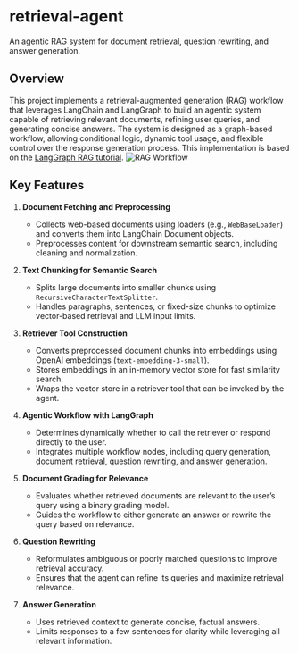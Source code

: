 # retrieval-agent
An agentic RAG system for document retrieval, question rewriting, and answer generation.

## Overview
This project implements a retrieval-augmented generation (RAG) workflow that leverages LangChain and LangGraph to build an agentic system capable of retrieving relevant documents, refining user queries, and generating concise answers. The system is designed as a graph-based workflow, allowing conditional logic, dynamic tool usage, and flexible control over the response generation process.
This implementation is based on the [LangGraph RAG tutorial](https://langchain-ai.github.io/langgraph/tutorials/rag/langgraph_agentic_rag/).
![RAG Workflow](https://langchain-ai.github.io/langgraph/tutorials/rag/assets/screenshot_2024_02_14_3_43_58_pm.png
)

## Key Features
1. **Document Fetching and Preprocessing**  
   - Collects web-based documents using loaders (e.g., `WebBaseLoader`) and converts them into LangChain Document objects.  
   - Preprocesses content for downstream semantic search, including cleaning and normalization.  

2. **Text Chunking for Semantic Search**  
   - Splits large documents into smaller chunks using `RecursiveCharacterTextSplitter`.  
   - Handles paragraphs, sentences, or fixed-size chunks to optimize vector-based retrieval and LLM input limits.  

3. **Retriever Tool Construction**  
   - Converts preprocessed document chunks into embeddings using OpenAI embeddings (`text-embedding-3-small`).  
   - Stores embeddings in an in-memory vector store for fast similarity search.  
   - Wraps the vector store in a retriever tool that can be invoked by the agent.  

4. **Agentic Workflow with LangGraph**  
   - Determines dynamically whether to call the retriever or respond directly to the user.  
   - Integrates multiple workflow nodes, including query generation, document retrieval, question rewriting, and answer generation.  

5. **Document Grading for Relevance**  
   - Evaluates whether retrieved documents are relevant to the user’s query using a binary grading model.  
   - Guides the workflow to either generate an answer or rewrite the query based on relevance.  

6. **Question Rewriting**  
   - Reformulates ambiguous or poorly matched questions to improve retrieval accuracy.  
   - Ensures that the agent can refine its queries and maximize retrieval relevance.  

7. **Answer Generation**  
   - Uses retrieved context to generate concise, factual answers.  
   - Limits responses to a few sentences for clarity while leveraging all relevant information.  
